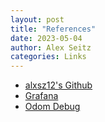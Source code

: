 ```yaml
---
layout: post
title: "References"
date: 2023-05-04
author: Alex Seitz
categories: Links
---
```


- [alxsz12's Github](https://github.com/alxsz12)
- [Grafana](https://github.com/UZ9/pros-grafana-lib)
- [Odom Debug]()


